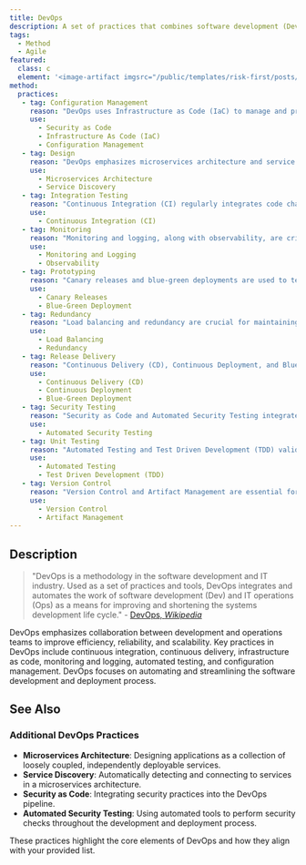 ```yaml
---
title: DevOps
description: A set of practices that combines software development (Dev) and IT operations (Ops) to shorten the development lifecycle and provide continuous delivery with high software quality.
tags: 
  - Method
  - Agile
featured: 
  class: c
  element: '<image-artifact imgsrc="/public/templates/risk-first/posts/devops.svg">DevOps</image-artifact>'
method:
  practices:
   - tag: Configuration Management
     reason: "DevOps uses Infrastructure as Code (IaC) to manage and provision computing infrastructure through machine-readable scripts."
     use:
       - Security as Code
       - Infrastructure As Code (IaC)
       - Configuration Management
   - tag: Design
     reason: "DevOps emphasizes microservices architecture and service discovery to improve scalability and reliability."
     use:
       - Microservices Architecture
       - Service Discovery
   - tag: Integration Testing
     reason: "Continuous Integration (CI) regularly integrates code changes into a shared repository to detect and fix problems early."
     use:
       - Continuous Integration (CI)
   - tag: Monitoring
     reason: "Monitoring and logging, along with observability, are critical for identifying issues and opportunities for improvement in DevOps."
     use:
       - Monitoring and Logging
       - Observability
   - tag: Prototyping
     reason: "Canary releases and blue-green deployments are used to test new features in a controlled manner."
     use:
       - Canary Releases
       - Blue-Green Deployment
   - tag: Redundancy
     reason: "Load balancing and redundancy are crucial for maintaining uptime in a DevOps environment."
     use:
       - Load Balancing
       - Redundancy
   - tag: Release Delivery
     reason: "Continuous Delivery (CD), Continuous Deployment, and Blue-Green Deployment ensure smooth and frequent releases."
     use:
       - Continuous Delivery (CD)
       - Continuous Deployment
       - Blue-Green Deployment
   - tag: Security Testing
     reason: "Security as Code and Automated Security Testing integrate security practices into the DevOps pipeline."
     use:
       - Automated Security Testing
   - tag: Unit Testing
     reason: "Automated Testing and Test Driven Development (TDD) validate code changes to ensure they work as expected."
     use:
       - Automated Testing
       - Test Driven Development (TDD)
   - tag: Version Control
     reason: "Version Control and Artifact Management are essential for managing code and builds in DevOps."
     use:
       - Version Control
       - Artifact Management
---
```


<MethodIntro details={frontMatter} /> 

## Description

> "DevOps is a methodology in the software development and IT industry. Used as a set of practices and tools, DevOps integrates and automates the work of software development (Dev) and IT operations (Ops) as a means for improving and shortening the systems development life cycle." - [DevOps, _Wikipedia_](https://en.wikipedia.org/wiki/DevOps)

DevOps emphasizes collaboration between development and operations teams to improve efficiency, reliability, and scalability. Key practices in DevOps include continuous integration, continuous delivery, infrastructure as code, monitoring and logging, automated testing, and configuration management. DevOps focuses on automating and streamlining the software development and deployment process.

## See Also

<TagList tag="DevOps" />

### Additional DevOps Practices

- **Microservices Architecture**: Designing applications as a collection of loosely coupled, independently deployable services.
- **Service Discovery**: Automatically detecting and connecting to services in a microservices architecture.
- **Security as Code**: Integrating security practices into the DevOps pipeline.
- **Automated Security Testing**: Using automated tools to perform security checks throughout the development and deployment process.

These practices highlight the core elements of DevOps and how they align with your provided list.
